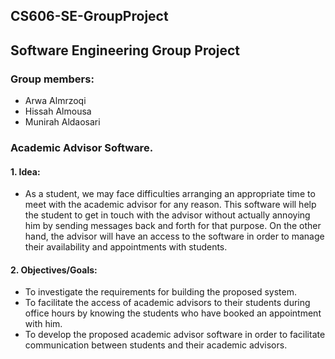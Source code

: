 ## CS606-SE-GroupProject
## Software Engineering Group Project 

### Group members: 
- Arwa Almrzoqi			
- Hissah Almousa			
- Munirah Aldaosari			


### Academic Advisor Software. 

#### 1. Idea: 
- As a student, we may face difficulties arranging an appropriate time to meet with the academic advisor for any reason. This software will help the student to get 		in touch with the advisor without actually annoying him by sending messages back and forth for that purpose. On the other hand, the advisor will have an access to 		 the software in order to manage their availability and appointments with students. 

#### 2. Objectives/Goals:
- To investigate the requirements for building the proposed system.
- To facilitate the access of academic advisors to their students during office hours by knowing the students who have booked an appointment with him.
- To develop the proposed academic advisor software in order to facilitate communication between students and their academic advisors.



